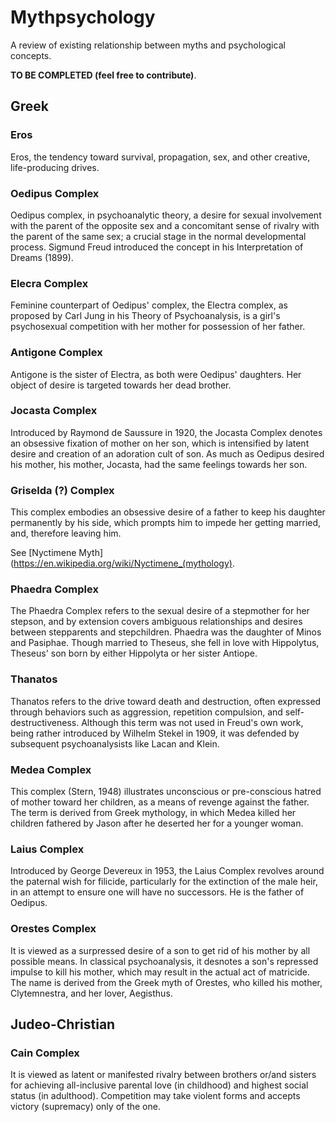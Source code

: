 # Mythpsychology
A review of existing relationship between myths and psychological concepts. 

**TO BE COMPLETED (feel free to contribute)**.

## Greek

### Eros

Eros, the tendency toward survival, propagation, sex, and other creative, life-producing drives.

### Oedipus Complex

Oedipus complex, in psychoanalytic theory, a desire for sexual involvement with the parent of the opposite sex and a concomitant sense of rivalry with the parent of the same sex; a crucial stage in the normal developmental process. Sigmund Freud introduced the concept in his Interpretation of Dreams (1899).

### Elecra Complex

Feminine counterpart of Oedipus' complex, the Electra complex, as proposed by Carl Jung in his Theory of Psychoanalysis, is a girl's psychosexual competition with her mother for possession of her father.

### Antigone Complex

Antigone is the sister of Electra, as both were Oedipus' daughters. Her object of desire is targeted towards her dead brother.

### Jocasta Complex

Introduced by Raymond de Saussure in 1920, the Jocasta Complex denotes an obsessive fixation of mother on her son, which is intensified by latent desire and creation of an adoration cult of son. As much as Oedipus desired his mother, his mother, Jocasta, had the same feelings towards her son.

### Griselda (?) Complex

This complex embodies an obsessive desire of a father to keep his daughter permanently by his side, which prompts him to impede her getting married, and, therefore leaving him.

See [Nyctimene Myth](https://en.wikipedia.org/wiki/Nyctimene_(mythology).

### Phaedra Complex

The Phaedra Complex  refers to the sexual desire of a stepmother for her stepson, and by extension covers ambiguous relationships and desires between stepparents and stepchildren. Phaedra was the daughter of Minos and Pasiphae. Though married to Theseus, she fell in love with Hippolytus, Theseus' son born by either Hippolyta or her sister Antiope.

### Thanatos

Thanatos refers to the drive toward death and destruction, often expressed through behaviors such as aggression, repetition compulsion, and self-destructiveness. Although this term was not used in Freud's own work, being rather introduced by Wilhelm Stekel in 1909, it was defended by subsequent psychoanalysists like Lacan and Klein.

### Medea Complex

This complex (Stern, 1948) illustrates unconscious or pre-conscious hatred of mother toward her children, as a means of revenge against the father. The term is derived from Greek mythology, in which Medea killed her children fathered by Jason after he deserted her for a younger woman.

### Laius Complex

Introduced by George Devereux in 1953, the Laius Complex revolves around the paternal wish for filicide, particularly for the extinction of the male heir, in an attempt to ensure one will have no successors. He is the father of Oedipus. 

### Orestes Complex

It is viewed as a surpressed desire of a son to get rid of his mother by all possible means. In classical psychoanalysis, it desnotes a son's repressed impulse to kill his mother, which may result in the actual act of matricide. The name is derived from the Greek myth of Orestes, who killed his mother, Clytemnestra, and her lover, Aegisthus.

## Judeo-Christian

### Cain Complex 

It is viewed as latent or manifested rivalry between brothers or/and sisters for achieving all-inclusive parental love (in childhood) and highest social status (in adulthood). Competition may take violent forms and accepts victory (supremacy) only of the one.
